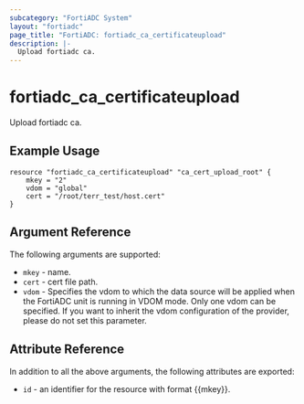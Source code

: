 ```yaml
---
subcategory: "FortiADC System"
layout: "fortiadc"
page_title: "FortiADC: fortiadc_ca_certificateupload"
description: |-
  Upload fortiadc ca.
---
```


# fortiadc_ca_certificateupload
Upload fortiadc ca.

## Example Usage
```hcl
resource "fortiadc_ca_certificateupload" "ca_cert_upload_root" {
	mkey = "2"
	vdom = "global"
	cert = "/root/terr_test/host.cert"
}

```

## Argument Reference

The following arguments are supported:

* `mkey` - name.
* `cert` - cert file path.
* `vdom` - Specifies the vdom to which the data source will be applied when the FortiADC unit is running in VDOM mode. Only one vdom can be specified. If you want to inherit the vdom configuration of the provider, please do not set this parameter.

## Attribute Reference

In addition to all the above arguments, the following attributes are exported:
* `id` - an identifier for the resource with format {{mkey}}.

